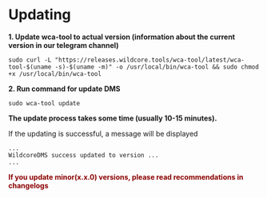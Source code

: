 # Updating

**1. Update wca-tool to actual version (information about the current version in our telegram channel)**
```shell
sudo curl -L "https://releases.wildcore.tools/wca-tool/latest/wca-tool-$(uname -s)-$(uname -m)" -o /usr/local/bin/wca-tool && sudo chmod +x /usr/local/bin/wca-tool
```

**2. Run command for update DMS** 
```shell
sudo wca-tool update
```
**The update process takes some time (usually 10-15 minutes).**   

If the updating is successful, a message will be displayed
```shell
...
WildcoreDMS success updated to version ...
...
```

<span style="color: darkred; font-weight: bold">If you update minor(x.x.0) versions, please read recommendations in changelogs</span>